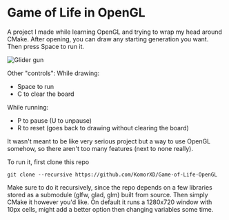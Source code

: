 # Game of Life in OpenGL
A project I made while learning OpenGL and trying to wrap my head around CMake.
After opening, you can draw any starting generation you want. Then press Space to run it.

![Glider gun](https://s10.gifyu.com/images/ezgif.com-gif-maker80c41a9cb0dbc82c.gif)

Other "controls":
While drawing:

 - Space to run
 - C to clear the board

While running:

 - P to pause (U to unpause)
 - R to reset (goes back to drawing without clearing the board)

It wasn't meant to be like very serious project but a way to use OpenGL somehow, so there aren't too many features (next to none really).

To run it, first clone this repo

    git clone --recursive https://github.com/KomorXD/Game-of-Life-OpenGL
   
Make sure to do it recursively, since the repo depends on a few libraries stored as a submodule (glfw, glad, glm) built from source.
Then simply CMake it however you'd like.
On default it runs a 1280x720 window with 10px cells, might add a better option then changing variables some time.
